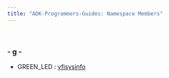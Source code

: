 ```yaml
---
title: "ADK-Programmers-Guides: Namespace Members"
---
```


 

### - g -

- GREEN_LED : <a href="namespacevfisysinfo.md#ab6831a7d06c0a2bc69f9b024f6445a80ac9da5c4501ff07f5930282709dec61b3">vfisysinfo</a>
